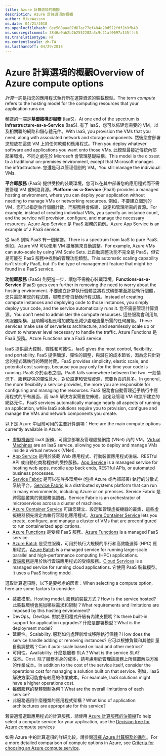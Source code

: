 ```yaml
---
title: Azure 計算選項的概觀
description: Azure 計算選項的概觀
author: MikeWasson
ms.date: 04/21/2018
ms.openlocfilehash: 8ee508aaa07d87ac77ef484e20d572fdf2b9fb40
ms.sourcegitcommit: 3846a0ab2b2b2552202a3c9c21af0097a145ffc6
ms.translationtype: HT
ms.contentlocale: zh-TW
ms.lasthandoff: 04/29/2018
---
```

# <a name="overview-of-azure-compute-options"></a><span data-ttu-id="6ed9f-103">Azure 計算選項的概觀</span><span class="sxs-lookup"><span data-stu-id="6ed9f-103">Overview of Azure compute options</span></span>

<span data-ttu-id="6ed9f-104">*計算*一詞是指您的應用程式執行所在運算資源的裝載模型。</span><span class="sxs-lookup"><span data-stu-id="6ed9f-104">The term *compute* refers to the hosting model for the computing resources that your application runs on.</span></span> 

<span data-ttu-id="6ed9f-105">頻譜的一端是**基礎結構即服務** (IaaS)。</span><span class="sxs-lookup"><span data-stu-id="6ed9f-105">At one end of the spectrum is **Infrastructure-as-a-Service** (IaaS).</span></span> <span data-ttu-id="6ed9f-106">有了 IaaS，您可以佈建您需要的 VM，以及相關聯的網路和儲存體元件。</span><span class="sxs-lookup"><span data-stu-id="6ed9f-106">With IaaS, you provision the VMs that you need, along with associated network and storage components.</span></span> <span data-ttu-id="6ed9f-107">然後您會部署您想放在這些 VM 上的任何軟體和應用程式。</span><span class="sxs-lookup"><span data-stu-id="6ed9f-107">Then you deploy whatever software and applications you want onto those VMs.</span></span> <span data-ttu-id="6ed9f-108">此模型最接近傳統內部部署環境，不同之處在於 Microsoft 會管理基礎結構。</span><span class="sxs-lookup"><span data-stu-id="6ed9f-108">This model is the closest to a traditional on-premises environment, except that Microsoft manages the infrastructure.</span></span> <span data-ttu-id="6ed9f-109">您還是可以管理個別的 VM。</span><span class="sxs-lookup"><span data-stu-id="6ed9f-109">You still manage the individual VMs.</span></span>  

<span data-ttu-id="6ed9f-110">**平台即服務** (PaaS) 提供受控的裝載環境，您可以在其中部署您的應用程式而不需要管理 VM 或網路資源。</span><span class="sxs-lookup"><span data-stu-id="6ed9f-110">**Platform-as-a-Service** (PaaS) provides a managed hosting environment, where you can deploy your application without needing to manage VMs or networking resources.</span></span> <span data-ttu-id="6ed9f-111">例如，不要建立個別的 VM，您可以指定執行個體計數，而服務將會佈建、設定和管理所需的資源。</span><span class="sxs-lookup"><span data-stu-id="6ed9f-111">For example, instead of creating individual VMs, you specify an instance count, and the service will provision, configure, and manage the necessary resources.</span></span> <span data-ttu-id="6ed9f-112">Azure App Service 是 PaaS 服務的範例。</span><span class="sxs-lookup"><span data-stu-id="6ed9f-112">Azure App Service is an example of a PaaS service.</span></span>

<span data-ttu-id="6ed9f-113">從 IaaS 到純 PaaS 有一個頻譜。</span><span class="sxs-lookup"><span data-stu-id="6ed9f-113">There is a spectrum from IaaS to pure PaaS.</span></span> <span data-ttu-id="6ed9f-114">例如，Azure VM 可以使用 VM 擴展集來自動調整。</span><span class="sxs-lookup"><span data-stu-id="6ed9f-114">For example, Azure VMs can auto-scale by using VM Scale Sets.</span></span> <span data-ttu-id="6ed9f-115">此自動調整功能不完全是 PaaS，但它是可能在 PaaS 服務中找到的管理功能類型。</span><span class="sxs-lookup"><span data-stu-id="6ed9f-115">This automatic scaling capability isn't strictly PaaS, but it's the type of management feature that might be found in a PaaS service.</span></span>

<span data-ttu-id="6ed9f-116">**功能即服務** (FaaS) 則更進一步，讓您不需擔心裝載環境。</span><span class="sxs-lookup"><span data-stu-id="6ed9f-116">**Functions-as-a-Service** (FaaS) goes even further in removing the need to worry about the hosting environment.</span></span> <span data-ttu-id="6ed9f-117">不要建立計算執行個體並將程式碼部署至那些執行個體，您只需部署您的程式碼，服務即會自動執行程式碼。</span><span class="sxs-lookup"><span data-stu-id="6ed9f-117">Instead of creating compute instances and deploying code to those instances, you simply deploy your code, and the service automatically runs it.</span></span> <span data-ttu-id="6ed9f-118">您不需要管理計算資源。</span><span class="sxs-lookup"><span data-stu-id="6ed9f-118">You don’t need to administer the compute resources.</span></span> <span data-ttu-id="6ed9f-119">這些服務會利用無伺服器架構，且順暢地相應增加或相應減少處理流量所需的任何層級。</span><span class="sxs-lookup"><span data-stu-id="6ed9f-119">These services make use of serverless architecture, and seamlessly scale up or down to whatever level necessary to handle the traffic.</span></span> <span data-ttu-id="6ed9f-120">Azure Functions 是 FaaS 服務。</span><span class="sxs-lookup"><span data-stu-id="6ed9f-120">Azure Functions are a FaaS service.</span></span>

<span data-ttu-id="6ed9f-121">IaaS 提供最大控制、彈性和可攜性。</span><span class="sxs-lookup"><span data-stu-id="6ed9f-121">IaaS gives the most control, flexibility, and portability.</span></span> <span data-ttu-id="6ed9f-122">FaaS 提供簡潔、彈性的調整，與潛在的成本節省，因為您只針對您的程式碼執行的時間付費。</span><span class="sxs-lookup"><span data-stu-id="6ed9f-122">FaaS provides simplicity, elastic scale, and potential cost savings, because you pay only for the time your code is running.</span></span> <span data-ttu-id="6ed9f-123">PaaS 介於兩者之間。</span><span class="sxs-lookup"><span data-stu-id="6ed9f-123">PaaS falls somewhere between the two.</span></span> <span data-ttu-id="6ed9f-124">一般情況下，服務提供的彈性愈大，對於設定和管理資源，您要負責的愈多。</span><span class="sxs-lookup"><span data-stu-id="6ed9f-124">In general, the more flexibility a service provides, the more you are responsible for configuring and managing the resources.</span></span> <span data-ttu-id="6ed9f-125">FaaS 服務會自動管理近乎執行中應用程式的所有層面，而 IaaS 解決方案需要您佈建、設定及管理 VM 和您所建立的網路元件。</span><span class="sxs-lookup"><span data-stu-id="6ed9f-125">FaaS services automatically manage nearly all aspects of running an application, while IaaS solutions require you to provision, configure and manage the VMs and network components you create.</span></span>

<span data-ttu-id="6ed9f-126">以下是 Azure 中目前可用的主要計算選項：</span><span class="sxs-lookup"><span data-stu-id="6ed9f-126">Here are the main compute options currently available in Azure:</span></span>

- <span data-ttu-id="6ed9f-127">[虛擬機器](/azure/virtual-machines/)是 IaaS 服務，可讓您部署及管理虛擬網路 (VNet) 內的 VM。</span><span class="sxs-lookup"><span data-stu-id="6ed9f-127">[Virtual Machines](/azure/virtual-machines/) are an IaaS service, allowing you to deploy and manage VMs inside a virtual network (VNet).</span></span>
- <span data-ttu-id="6ed9f-128">[App Service](/azure/app-service/app-service-value-prop-what-is) 是用於裝載 Web 應用程式、行動裝置應用程式後端、RESTful API 或自動化商務程序的受控服務。</span><span class="sxs-lookup"><span data-stu-id="6ed9f-128">[App Service](/azure/app-service/app-service-value-prop-what-is) is a managed service for hosting web apps, mobile app back ends, RESTful APIs, or automated business processes.</span></span>
- <span data-ttu-id="6ed9f-129">[Service Fabric](/azure/service-fabric/service-fabric-overview) 是可以在許多環境中 (包括 Azure 或內部部署) 執行的分散式系統平台。</span><span class="sxs-lookup"><span data-stu-id="6ed9f-129">[Service Fabric](/azure/service-fabric/service-fabric-overview) is a distributed systems platform that can run in many environments, including Azure or on premises.</span></span> <span data-ttu-id="6ed9f-130">Service Fabric 是跨電腦叢集的微服務協調者。</span><span class="sxs-lookup"><span data-stu-id="6ed9f-130">Service Fabric is an orchestrator of microservices across a cluster of machines.</span></span> 
- <span data-ttu-id="6ed9f-131">[Azure Container Service](/azure/container-service/container-service-intro) 可讓您建立、設定和管理虛擬機器的叢集，這些虛擬機器預先設定為執行容器化應用程式。</span><span class="sxs-lookup"><span data-stu-id="6ed9f-131">[Azure Container Service](/azure/container-service/container-service-intro) lets you create, configure, and manage a cluster of VMs that are preconfigured to run containerized applications.</span></span>
- <span data-ttu-id="6ed9f-132">[Azure Functions](/azure/azure-functions/functions-overview) 是受控 FaaS 服務。</span><span class="sxs-lookup"><span data-stu-id="6ed9f-132">[Azure Functions](/azure/azure-functions/functions-overview) is a managed FaaS service.</span></span>
- <span data-ttu-id="6ed9f-133">[Azure Batch](/azure/batch/batch-technical-overview) 是受控服務，可用於執行大規模的平行和高效能運算 (HPC) 應用程式。</span><span class="sxs-lookup"><span data-stu-id="6ed9f-133">[Azure Batch](/azure/batch/batch-technical-overview) is a managed service for running large-scale parallel and high-performance computing (HPC) applications.</span></span>
- <span data-ttu-id="6ed9f-134">[雲端服務](/azure/cloud-services/cloud-services-choose-me)是用於執行雲端應用程式的受控服務。</span><span class="sxs-lookup"><span data-stu-id="6ed9f-134">[Cloud Services](/azure/cloud-services/cloud-services-choose-me) is a managed service for running cloud applications.</span></span> <span data-ttu-id="6ed9f-135">它使用 PaaS 裝載模型。</span><span class="sxs-lookup"><span data-stu-id="6ed9f-135">It uses a PaaS hosting model.</span></span> 

<span data-ttu-id="6ed9f-136">選取計算選項時，以下是要考慮的因素：</span><span class="sxs-lookup"><span data-stu-id="6ed9f-136">When selecting a compute option, here are some factors to consider:</span></span>

- <span data-ttu-id="6ed9f-137">裝載模型。</span><span class="sxs-lookup"><span data-stu-id="6ed9f-137">Hosting model.</span></span> <span data-ttu-id="6ed9f-138">服務的裝載方式？</span><span class="sxs-lookup"><span data-stu-id="6ed9f-138">How is the service hosted?</span></span> <span data-ttu-id="6ed9f-139">此裝載環境會施加哪些需求和限制？</span><span class="sxs-lookup"><span data-stu-id="6ed9f-139">What requirements and limitations are imposed by this hosting environment?</span></span> 
- <span data-ttu-id="6ed9f-140">DevOps。</span><span class="sxs-lookup"><span data-stu-id="6ed9f-140">DevOps.</span></span> <span data-ttu-id="6ed9f-141">對於應用程式升級有內建支援嗎？</span><span class="sxs-lookup"><span data-stu-id="6ed9f-141">Is there built-in support for application upgrades?</span></span> <span data-ttu-id="6ed9f-142">什麼是部署模型？</span><span class="sxs-lookup"><span data-stu-id="6ed9f-142">What is the deployment model?</span></span>
- <span data-ttu-id="6ed9f-143">延展性。</span><span class="sxs-lookup"><span data-stu-id="6ed9f-143">Scalability.</span></span> <span data-ttu-id="6ed9f-144">服務如何處理新增或移除執行個體？</span><span class="sxs-lookup"><span data-stu-id="6ed9f-144">How does the service handle adding or removing instances?</span></span> <span data-ttu-id="6ed9f-145">它可以根據負載和其他計量自動調整嗎？</span><span class="sxs-lookup"><span data-stu-id="6ed9f-145">Can it auto-scale based on load and other metrics?</span></span> 
- <span data-ttu-id="6ed9f-146">可用性。</span><span class="sxs-lookup"><span data-stu-id="6ed9f-146">Availability.</span></span> <span data-ttu-id="6ed9f-147">什麼是服務 SLA？</span><span class="sxs-lookup"><span data-stu-id="6ed9f-147">What is the service SLA?</span></span> 
- <span data-ttu-id="6ed9f-148">成本。</span><span class="sxs-lookup"><span data-stu-id="6ed9f-148">Cost.</span></span> <span data-ttu-id="6ed9f-149">除了服務本身的成本，請考慮用於管理該服務上所建置解決方案的作業成本。</span><span class="sxs-lookup"><span data-stu-id="6ed9f-149">In addition to the cost of the service itself, consider the operations cost for managing a solution built on that service.</span></span> <span data-ttu-id="6ed9f-150">例如，IaaS 解決方案可能會有較高的作業成本。</span><span class="sxs-lookup"><span data-stu-id="6ed9f-150">For example, IaaS solutions might have a higher operations cost.</span></span>
- <span data-ttu-id="6ed9f-151">每個服務的整體限制為何？</span><span class="sxs-lookup"><span data-stu-id="6ed9f-151">What are the overall limitations of each service?</span></span> 
- <span data-ttu-id="6ed9f-152">此服務適用什麼種類的應用程式架構？</span><span class="sxs-lookup"><span data-stu-id="6ed9f-152">What kind of application architectures are appropriate for this service?</span></span> 

<span data-ttu-id="6ed9f-153">若要適當選取應用程式的計算服務，請使用 [Azure 計算服務的決策樹](./compute-decision-tree.md)</span><span class="sxs-lookup"><span data-stu-id="6ed9f-153">To help select a compute service for your application, use the [Decision tree for Azure compute services](./compute-decision-tree.md)</span></span>

<span data-ttu-id="6ed9f-154">如需 Azure 中的計算選項的詳細比較，請參閱[選擇 Azure 計算服務的準則](./compute-comparison.md)。</span><span class="sxs-lookup"><span data-stu-id="6ed9f-154">For a more detailed comparison of compute options in Azure, see [Criteria for choosing an Azure compute service](./compute-comparison.md).</span></span>
